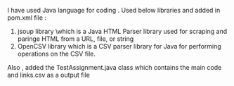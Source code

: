 I have used Java language for coding .
Used below libraries and added in pom.xml file :
1) jsoup library  \which is a Java HTML Parser library used for scraping and paringe HTML from a URL, file, or string
2) OpenCSV library which is a CSV parser library for Java for performing operations on the CSV file.

Also , added the TestAssignment.java class which contains the main code and links.csv as a output file 

